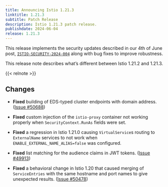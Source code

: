 ```yaml
---
title: Announcing Istio 1.21.3
linktitle: 1.21.3
subtitle: Patch Release
description: Istio 1.21.3 patch release.
publishdate: 2024-06-04
release: 1.21.3
---
```


This release implements the security updates described in our 4th of June post, [`ISTIO-SECURITY-2024-004`](/pt-br/news/security/istio-security-2024-004) along with bug fixes to improve robustness.

This release note describes what’s different between Istio 1.21.2 and 1.21.3.

{{< relnote >}}

## Changes

- **Fixed** building of EDS-typed cluster endpoints with domain address.
  ([Issue #50688](https://github.com/istio/istio/issues/50688))

- **Fixed** custom injection of the `istio-proxy` container not working properly when `SecurityContext.RunAs` fields were set.

- **Fixed** a regression in Istio 1.21.0 causing `VirtualService`s routing to `ExternalName` services to not work when
  `ENABLE_EXTERNAL_NAME_ALIAS=false` was configured.

- **Fixed** list matching for the audience claims in JWT tokens.
  ([Issue #49913](https://github.com/istio/istio/issues/49913))

- **Fixed** a behavioral change in Istio 1.20 that caused merging of `ServiceEntries` with the same hostname and port names
  to give unexpected results.
  ([Issue #50478](https://github.com/istio/istio/issues/50478))

